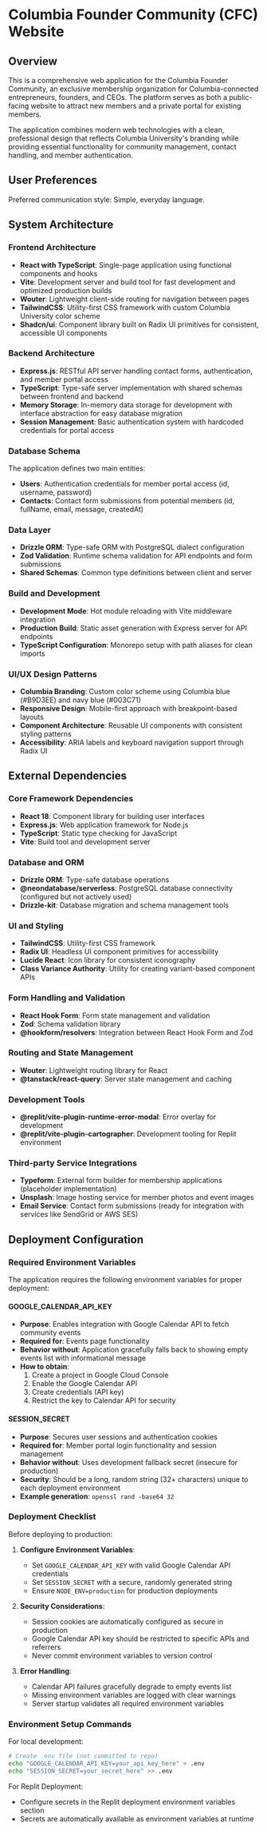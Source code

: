 # Columbia Founder Community (CFC) Website

## Overview

This is a comprehensive web application for the Columbia Founder Community, an exclusive membership organization for Columbia-connected entrepreneurs, founders, and CEOs. The platform serves as both a public-facing website to attract new members and a private portal for existing members.

The application combines modern web technologies with a clean, professional design that reflects Columbia University's branding while providing essential functionality for community management, contact handling, and member authentication.

## User Preferences

Preferred communication style: Simple, everyday language.

## System Architecture

### Frontend Architecture
- **React with TypeScript**: Single-page application using functional components and hooks
- **Vite**: Development server and build tool for fast development and optimized production builds
- **Wouter**: Lightweight client-side routing for navigation between pages
- **TailwindCSS**: Utility-first CSS framework with custom Columbia University color scheme
- **Shadcn/ui**: Component library built on Radix UI primitives for consistent, accessible UI components

### Backend Architecture
- **Express.js**: RESTful API server handling contact forms, authentication, and member portal access
- **TypeScript**: Type-safe server implementation with shared schemas between frontend and backend
- **Memory Storage**: In-memory data storage for development with interface abstraction for easy database migration
- **Session Management**: Basic authentication system with hardcoded credentials for portal access

### Database Schema
The application defines two main entities:
- **Users**: Authentication credentials for member portal access (id, username, password)
- **Contacts**: Contact form submissions from potential members (id, fullName, email, message, createdAt)

### Data Layer
- **Drizzle ORM**: Type-safe ORM with PostgreSQL dialect configuration
- **Zod Validation**: Runtime schema validation for API endpoints and form submissions
- **Shared Schemas**: Common type definitions between client and server

### Build and Development
- **Development Mode**: Hot module reloading with Vite middleware integration
- **Production Build**: Static asset generation with Express server for API endpoints
- **TypeScript Configuration**: Monorepo setup with path aliases for clean imports

### UI/UX Design Patterns
- **Columbia Branding**: Custom color scheme using Columbia blue (#B9D3EE) and navy blue (#003C71)
- **Responsive Design**: Mobile-first approach with breakpoint-based layouts
- **Component Architecture**: Reusable UI components with consistent styling patterns
- **Accessibility**: ARIA labels and keyboard navigation support through Radix UI

## External Dependencies

### Core Framework Dependencies
- **React 18**: Component library for building user interfaces
- **Express.js**: Web application framework for Node.js
- **TypeScript**: Static type checking for JavaScript
- **Vite**: Build tool and development server

### Database and ORM
- **Drizzle ORM**: Type-safe database operations
- **@neondatabase/serverless**: PostgreSQL database connectivity (configured but not actively used)
- **Drizzle-kit**: Database migration and schema management tools

### UI and Styling
- **TailwindCSS**: Utility-first CSS framework
- **Radix UI**: Headless UI component primitives for accessibility
- **Lucide React**: Icon library for consistent iconography
- **Class Variance Authority**: Utility for creating variant-based component APIs

### Form Handling and Validation
- **React Hook Form**: Form state management and validation
- **Zod**: Schema validation library
- **@hookform/resolvers**: Integration between React Hook Form and Zod

### Routing and State Management
- **Wouter**: Lightweight routing library for React
- **@tanstack/react-query**: Server state management and caching

### Development Tools
- **@replit/vite-plugin-runtime-error-modal**: Error overlay for development
- **@replit/vite-plugin-cartographer**: Development tooling for Replit environment

### Third-party Service Integrations
- **Typeform**: External form builder for membership applications (placeholder implementation)
- **Unsplash**: Image hosting service for member photos and event images
- **Email Service**: Contact form submissions (ready for integration with services like SendGrid or AWS SES)

## Deployment Configuration

### Required Environment Variables

The application requires the following environment variables for proper deployment:

#### GOOGLE_CALENDAR_API_KEY
- **Purpose**: Enables integration with Google Calendar API to fetch community events
- **Required for**: Events page functionality
- **Behavior without**: Application gracefully falls back to showing empty events list with informational message
- **How to obtain**: 
  1. Create a project in Google Cloud Console
  2. Enable the Google Calendar API
  3. Create credentials (API key)
  4. Restrict the key to Calendar API for security

#### SESSION_SECRET
- **Purpose**: Secures user sessions and authentication cookies
- **Required for**: Member portal login functionality and session management
- **Behavior without**: Uses development fallback secret (insecure for production)
- **Security**: Should be a long, random string (32+ characters) unique to each deployment environment
- **Example generation**: `openssl rand -base64 32`

### Deployment Checklist

Before deploying to production:

1. **Configure Environment Variables**:
   - Set `GOOGLE_CALENDAR_API_KEY` with valid Google Calendar API credentials
   - Set `SESSION_SECRET` with a secure, randomly generated string
   - Ensure `NODE_ENV=production` for production deployments

2. **Security Considerations**:
   - Session cookies are automatically configured as secure in production
   - Google Calendar API key should be restricted to specific APIs and referrers
   - Never commit environment variables to version control

3. **Error Handling**:
   - Calendar API failures gracefully degrade to empty events list
   - Missing environment variables are logged with clear warnings
   - Server startup validates all required environment variables

### Environment Setup Commands

For local development:
```bash
# Create .env file (not committed to repo)
echo "GOOGLE_CALENDAR_API_KEY=your_api_key_here" > .env
echo "SESSION_SECRET=your_secret_here" >> .env
```

For Replit Deployment:
- Configure secrets in the Replit deployment environment variables section
- Secrets are automatically available as environment variables at runtime